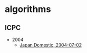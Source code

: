 algorithms
==========

ICPC
----------

* 2004
    * [Japan Domestic, 2004-07-02](http://www.ehime-u.ac.jp/ICPC/problems/domestic/d2004/)
